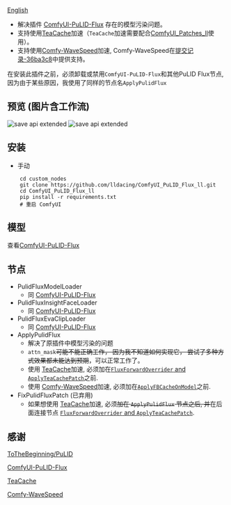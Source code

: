 [English](README.md)

- 解决插件 [ComfyUI-PuLID-Flux](https://github.com/balazik/ComfyUI-PuLID-Flux) 存在的模型污染问题。
- 支持使用[TeaCache](https://github.com/ali-vilab/TeaCache)加速（`TeaCache`加速需要配合[ComfyUI_Patches_ll](https://github.com/lldacing/ComfyUI_Patches_ll)使用）。
- 支持使用[Comfy-WaveSpeed](https://github.com/chengzeyi/Comfy-WaveSpeed)加速, Comfy-WaveSpeed在[提交记录-36ba3c8](https://github.com/chengzeyi/Comfy-WaveSpeed/commit/36ba3c8b74735d4521828507a4bf323df1a9a9d0)中提供支持。

在安装此插件之前，必须卸载或禁用`ComfyUI-PuLID-Flux`和其他PuLID Flux节点, 因为由于某些原因，我使用了同样的节点名`ApplyPulidFlux`

## 预览 (图片含工作流)
![save api extended](examples/PuLID_with_speedup.png)
![save api extended](examples/PuLID_with_attn_mask.png)

## 安装

- 手动
```shell
    cd custom_nodes
    git clone https://github.com/lldacing/ComfyUI_PuLID_Flux_ll.git
    cd ComfyUI_PuLID_Flux_ll
    pip install -r requirements.txt
    # 重启 ComfyUI
```
## 模型
查看[ComfyUI-PuLID-Flux](https://github.com/balazik/ComfyUI-PuLID-Flux)

## 节点
- PulidFluxModelLoader
  - 同 [ComfyUI-PuLID-Flux](https://github.com/balazik/ComfyUI-PuLID-Flux)
- PulidFluxInsightFaceLoader
  - 同 [ComfyUI-PuLID-Flux](https://github.com/balazik/ComfyUI-PuLID-Flux)
- PulidFluxEvaClipLoader
  - 同 [ComfyUI-PuLID-Flux](https://github.com/balazik/ComfyUI-PuLID-Flux)
- ApplyPulidFlux
  - 解决了原插件中模型污染的问题
  - `attn_mask`~~可能不能正确工作， 因为我不知道如何实现它， 尝试了多种方式效果都未能达到预期~~，可以正常工作了。
  - 使用 [TeaCache](https://github.com/ali-vilab/TeaCache)加速, 必须加在[`FluxForwardOverrider` and `ApplyTeaCachePatch`](https://github.com/lldacing/ComfyUI_Patches_ll)之前.
  - 使用 [Comfy-WaveSpeed](https://github.com/chengzeyi/Comfy-WaveSpeed)加速, 必须加在[`ApplyFBCacheOnModel`](https://github.com/lldacing/ComfyUI_Patches_ll)之前.
- FixPulidFluxPatch (已弃用)
  - 如果想使用 [TeaCache](https://github.com/ali-vilab/TeaCache)加速, 必须~~加在 `ApplyPulidFlux` 节点之后, 并~~在后面连接节点 [`FluxForwardOverrider` and `ApplyTeaCachePatch`](https://github.com/lldacing/ComfyUI_Patches_ll).

## 感谢

[ToTheBeginning/PuLID](https://github.com/ToTheBeginning/PuLID)

[ComfyUI-PuLID-Flux](https://github.com/balazik/ComfyUI-PuLID-Flux)

[TeaCache](https://github.com/ali-vilab/TeaCache)

[Comfy-WaveSpeed](https://github.com/chengzeyi/Comfy-WaveSpeed)